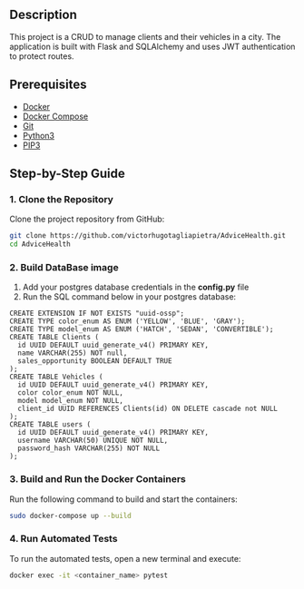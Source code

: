 ## Description

This project is a CRUD to manage clients and their vehicles in a city. The application is built with Flask and SQLAlchemy and uses JWT authentication to protect routes.

## Prerequisites

- [Docker](https://docs.docker.com/engine/install/)
- [Docker Compose](https://docs.docker.com/compose/install/)
- [Git](https://git-scm.com/book/en/v2/Getting-Started-Installing-Git)
- [Python3](https://www.python.org/downloads/)
- [PIP3](https://www.python.org/downloads/)

## Step-by-Step Guide

### 1. Clone the Repository

Clone the project repository from GitHub:

```sh
git clone https://github.com/victorhugotagliapietra/AdviceHealth.git
cd AdviceHealth
```

### 2. Build DataBase image

1. Add your postgres database credentials in the **config.py** file
2. Run the SQL command below in your postgres database:

```
CREATE EXTENSION IF NOT EXISTS "uuid-ossp";
CREATE TYPE color_enum AS ENUM ('YELLOW', 'BLUE', 'GRAY');
CREATE TYPE model_enum AS ENUM ('HATCH', 'SEDAN', 'CONVERTIBLE');
CREATE TABLE Clients (
  id UUID DEFAULT uuid_generate_v4() PRIMARY KEY,
  name VARCHAR(255) NOT null,
  sales_opportunity BOOLEAN DEFAULT TRUE
);
CREATE TABLE Vehicles (
  id UUID DEFAULT uuid_generate_v4() PRIMARY KEY,
  color color_enum NOT NULL,
  model model_enum NOT NULL,
  client_id UUID REFERENCES Clients(id) ON DELETE cascade not NULL
);
CREATE TABLE users (
  id UUID DEFAULT uuid_generate_v4() PRIMARY KEY,
  username VARCHAR(50) UNIQUE NOT NULL,
  password_hash VARCHAR(255) NOT NULL
);
```

### 3. Build and Run the Docker Containers

Run the following command to build and start the containers:

```sh
sudo docker-compose up --build
```

### 4. Run Automated Tests

To run the automated tests, open a new terminal and execute:

```sh
docker exec -it <container_name> pytest
```
